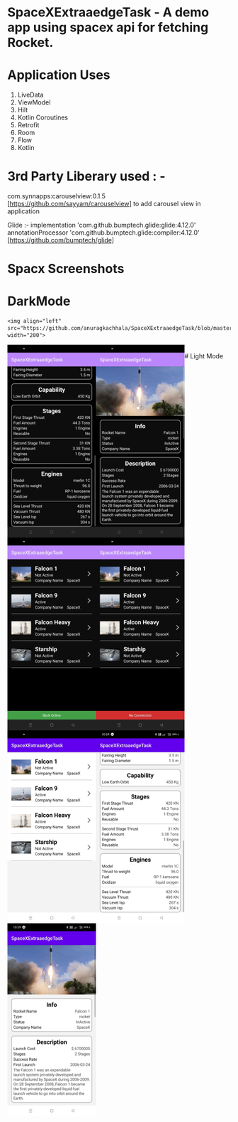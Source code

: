 # SpaceXExtraaedgeTask - A demo app using spacex api for fetching Rocket.

# Application Uses
1. LiveData
2. ViewModel
3. Hilt
4. Kotlin Coroutines
5. Retrofit
6. Room
7. Flow
8. Kotlin


# 3rd Party Liberary used :  - 
com.synnapps:carouselview:0.1.5 [https://github.com/sayyam/carouselview]  to add carousel view in application 

Glide :- 
implementation 'com.github.bumptech.glide:glide:4.12.0'
annotationProcessor 'com.github.bumptech.glide:compiler:4.12.0' 
[https://github.com/bumptech/glide] 


# Spacx Screenshots

# DarkMode 
    <img align="left" src="https://github.com/anuragkachhala/SpaceXExtraaedgeTask/blob/master/assets/list_dark.jpeg" width="200">
   <img align="left" src="https://github.com/anuragkachhala/SpaceXExtraaedgeTask/blob/master/assets/details_dark.jpeg" width="200">
   <img align="left" src="https://github.com/anuragkachhala/SpaceXExtraaedgeTask/blob/master/assets/details_dark_carouselview.jpeg" width="200">
   <img align="left" src="https://github.com/anuragkachhala/SpaceXExtraaedgeTask/blob/master/assets/list_dark_connected.jpeg" width="200">
   <img align="left" src="https://github.com/anuragkachhala/SpaceXExtraaedgeTask/blob/master/assets/list_dark_no_connection.jpeg" width="200">
   <br>
# Light Mode 
   <img align="left" src="https://github.com/anuragkachhala/SpaceXExtraaedgeTask/blob/master/assets/list_light.jpeg" width="200">
   <img align="left" src="https://github.com/anuragkachhala/SpaceXExtraaedgeTask/blob/master/assets/details_light.jpeg" width="200">
   <img align="left" src="https://github.com/anuragkachhala/SpaceXExtraaedgeTask/blob/master/assets/details_light_carouselview.jpeg" width="200">

